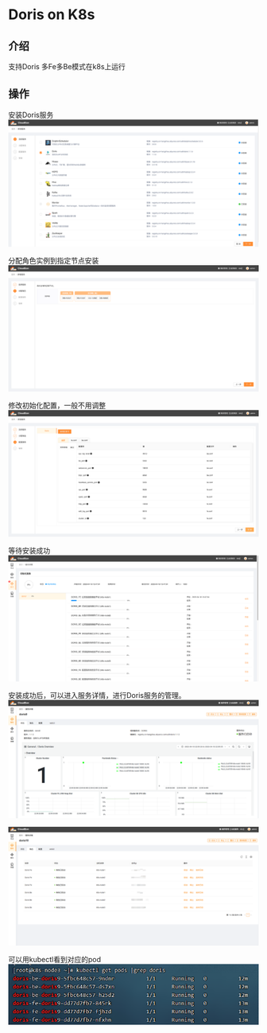 # Doris on  K8s
## 介绍
支持Doris 多Fe多Be模式在k8s上运行
## 操作
安装Doris服务
![图片.png](../images/doris-1.png)

分配角色实例到指定节点安装
![图片.png](../images/doris-2.png)

修改初始化配置，一般不用调整
![图片.png](../images/doris-3.png)

等待安装成功
![图片.png](../images/doris-4.png)

安装成功后，可以进入服务详情，进行Doris服务的管理。
![图片.png](../images/doris-5.png)


![图片.png](../images/doris-7.png)

可以用kubectl看到对应的pod
![图片.png](../images/doris-6.png)